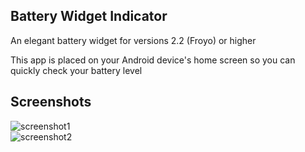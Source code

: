 ## Battery Widget Indicator

An elegant battery widget for versions 2.2 (Froyo) or higher

This app is placed on your Android device's home screen so you can quickly check your battery level


## Screenshots

![screenshot1](http://ubuntuone.com/10n0wucfevaYYpFzvCxfw0)  
![screenshot2](http://ubuntuone.com/1P9T9E0rcx9svqBeWHURm3)
